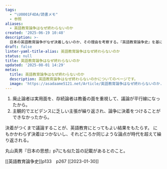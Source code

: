 ```yaml
---
tags:
  - "\U0001F4DA/読書メモ"
  - 参照
aliases:
  - 英語教育論争はなぜ終わらないのか
created: '2025-06-19 10:48'
description: >-
  日本の英語教育論争がなぜ決着しないのか、その理由を考察する。『英語教育論争史』を基に、実用性重視の廃止論と教養重視の存続論のすれ違いや、主観的な主張の繰り返しが原因だと指摘。丸山真男の議論も参照する。
draft: false
linter-yaml-title-alias: 英語教育論争はなぜ終わらないのか
status: null
title: 英語教育論争はなぜ終わらないのか
updated: '2025-08-01 14:29'
metas:
  title: 英語教育論争はなぜ終わらないのか
  description: 英語教育論争はなぜ終わらないのかについてのページです。
  image: 'https://asadaame5121.net/Article/英語教育論争はなぜ終わらないのか.png'
---
```

1. 廃止論者は実用面を、存続論者は教養の面を重視して、議論が平行線になったから。 
2. 主観的でエビデンスに乏しい主張が繰り返され、論争に決着をつけることができなかったから。

決着がつくまで議論することが、英語教育にとってもよい結果をもたらす。
にもかかわらず決着はつかないし、それどころか同じような論点が時代を超えて繰り返される。

丸山真男『日本の思想』p7にも似た旨の記載があるとのこと。

[[英語教育論争史]]p133　p267 
[[2023-01-30]]
